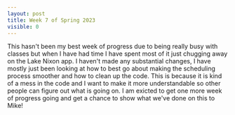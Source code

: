 ```yaml
---
layout: post
title: Week 7 of Spring 2023
visible: 0
---
```

This hasn't been my best week of progress due to being really busy with classes but when I have had time I have spent most of it just chugging away on the Lake Nixon app. I haven't made any substantial changes, I have mostly just been looking at how to best go about making the scheduling process smoother and how to clean up the code. This is because it is kind of a mess in the code and I want to make it more understandable so other people can figure out what is going on. I am exicted to get one more week of progress going and get a chance to show what we've done on this to Mike!